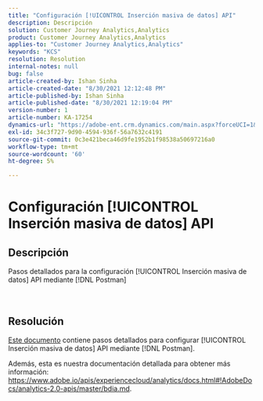 ```yaml
---
title: "Configuración [!UICONTROL Inserción masiva de datos] API"
description: Descripción
solution: Customer Journey Analytics,Analytics
product: Customer Journey Analytics,Analytics
applies-to: "Customer Journey Analytics,Analytics"
keywords: "KCS"
resolution: Resolution
internal-notes: null
bug: false
article-created-by: Ishan Sinha
article-created-date: "8/30/2021 12:12:48 PM"
article-published-by: Ishan Sinha
article-published-date: "8/30/2021 12:19:04 PM"
version-number: 1
article-number: KA-17254
dynamics-url: "https://adobe-ent.crm.dynamics.com/main.aspx?forceUCI=1&pagetype=entityrecord&etn=knowledgearticle&id=53386695-8b09-ec11-b6e6-00224808d564"
exl-id: 34c3f727-9d90-4594-936f-56a7632c4191
source-git-commit: 0c3e421beca46d9fe1952b1f98538a50697216a0
workflow-type: tm+mt
source-wordcount: '60'
ht-degree: 5%

---
```


# Configuración [!UICONTROL Inserción masiva de datos] API

## Descripción

Pasos detallados para la configuración [!UICONTROL Inserción masiva de datos] API mediante [!DNL Postman]<br><br><br>

## Resolución


[Este documento](https://spark.adobe.com/page/0jhQHMs74AtYz/) contiene pasos detallados para configurar [!UICONTROL Inserción masiva de datos] API mediante [!DNL Postman].

Además, esta es nuestra documentación detallada para obtener más información: https://www.adobe.io/apis/experiencecloud/analytics/docs.html#!AdobeDocs/analytics-2.0-apis/master/bdia.md.
